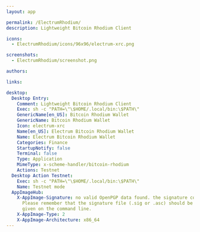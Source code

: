 ```yaml
---
layout: app

permalink: /ElectrumRhodium/
description: Lightweight Bitcoin Rhodium Client

icons:
  - ElectrumRhodium/icons/96x96/electrum-xrc.png

screenshots:
  - ElectrumRhodium/screenshot.png

authors:

links:

desktop:
  Desktop Entry:
    Comment: Lightweight Bitcoin Rhodium Client
    Exec: sh -c "PATH=\"\$HOME/.local/bin:\$PATH\"
    GenericName[en_US]: Bitcoin Rhodium Wallet
    GenericName: Bitcoin Rhodium Wallet
    Icon: electrum-xrc
    Name[en_US]: Electrum Bitcoin Rhodium Wallet
    Name: Electrum Bitcoin Rhodium Wallet
    Categories: Finance
    StartupNotify: false
    Terminal: false
    Type: Application
    MimeType: x-scheme-handler/bitcoin-rhodium
    Actions: Testnet
  Desktop Action Testnet:
    Exec: sh -c "PATH=\"\$HOME/.local/bin:\$PATH\"
    Name: Testnet mode
  AppImageHub:
    X-AppImage-Signature: no valid OpenPGP data found. the signature could not be verified.
      Please remember that the signature file (.sig or .asc) should be the first file
      given on the command line.
    X-AppImage-Type: 2
    X-AppImage-Architecture: x86_64
---
```

